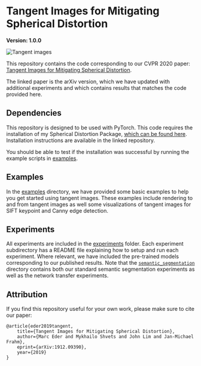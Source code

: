 # Tangent Images for Mitigating Spherical Distortion
**Version: 1.0.0**

![Tangent images](./images/tangent-images.gif)

This repository contains the code corresponding to our CVPR 2020 paper: [Tangent Images for Mitigating Spherical Distortion](https://arxiv.org/abs/1912.09390). 

The linked paper is the arXiv version, which we have updated with additional experiments and which contains results that matches the code provided here.


## Dependencies

This repository is designed to be used with PyTorch. This code requires the installation of my Spherical Distortion Package, [which can be found here](https://github.com/meder411/Spherical-Package). Installation instructions are available in the linked repository.

You should be able to test if the installation was successful by running the example scripts in [examples](./examples).


## Examples

In the [examples](./examples) directory, we have provided some basic examples to help you get started using tangent images. These examples include rendering to and from tangent images as well some visualizations of tangent images for SIFT keypoint and Canny edge detection.


## Experiments

All experiments are included in the [experiments](./experiments) folder. Each experiment subdirectory has a README file explaining how to setup and run each experiment. Where relevant, we have included the pre-trained models corresponding to our published results. Note that the [`semantic_segmentation`](./experiments/semantic_segmentation) directory contains both our standard semantic segmentation experiments as well as the network transfer experiments.


## Attribution

If you find this repository useful for your own work, please make sure to cite our paper:

```
@article{eder2019tangent,
    title={Tangent Images for Mitigating Spherical Distortion},
    author={Marc Eder and Mykhailo Shvets and John Lim and Jan-Michael Frahm},
    eprint={arXiv:1912.09390},
    year={2019}
}
```